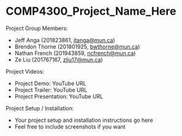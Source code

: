 # COMP4300_Project_Name_Here


Project Group Members:

* Jeff Anga           (201823861, jtanga@mun.ca)
* Brendon Thorne      (201801925, bwthorne@mun.ca)
* Nathan French       (201943859, ncfrench@mun.ca)
* Ze Liu              (201767167, zliu17@mun.ca)

Project Videos:

* Project Demo: YouTube URL
* Project Trailer: YouTube URL
* Project Presentation: YouTube URL

Project Setup / Installation:

* Your project setup and installation instructions go here
* Feel free to include screenshots if you want
